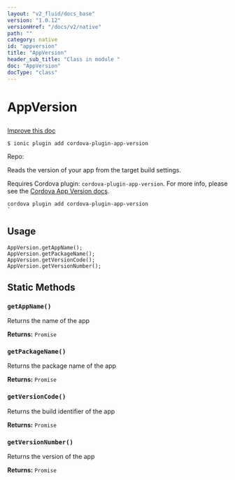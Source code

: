 ```yaml
---
layout: "v2_fluid/docs_base"
version: "1.0.12"
versionHref: "/docs/v2/native"
path: ""
category: native
id: "appversion"
title: "AppVersion"
header_sub_title: "Class in module "
doc: "AppVersion"
docType: "class"
---
```









<h1 class="api-title">


AppVersion






</h1>

<a class="improve-v2-docs" href='http://github.com/driftyco/ionic-native/edit/master/src/plugins/appversion.ts#L0'>
Improve this doc
</a>





<!-- decorators -->

<pre><code>$ ionic plugin add cordova-plugin-app-version</code></pre>
<p>Repo:
<a href="">

</a>
</p>

<!-- description -->

<p>Reads the version of your app from the target build settings.</p>
<p>Requires Cordova plugin: <code>cordova-plugin-app-version</code>. For more info, please see the <a href="ttps://github.com/whiteoctober/cordova-plugin-app-version">Cordova App Version docs</a>.</p>
<pre><code>cordova plugin add cordova-plugin-app-version
`
</code></pre>

<!-- @usage tag -->

<h2>Usage</h2>

<pre><code class="lang-js">AppVersion.getAppName();
AppVersion.getPackageName();
AppVersion.getVersionCode();
AppVersion.getVersionNumber();
</code></pre>




<!-- @property tags -->
<h2>Static Methods</h2>
<div id="getAppName"></div>
<h3><code>getAppName()</code>
  
</h3>

Returns the name of the app






<div class="return-value" markdown="1">
<i class="icon ion-arrow-return-left"></i>
<b>Returns:</b> 
  <code>Promise</code> 
</div>



<div id="getPackageName"></div>
<h3><code>getPackageName()</code>
  
</h3>

Returns the package name of the app






<div class="return-value" markdown="1">
<i class="icon ion-arrow-return-left"></i>
<b>Returns:</b> 
  <code>Promise</code> 
</div>



<div id="getVersionCode"></div>
<h3><code>getVersionCode()</code>
  
</h3>

Returns the build identifier of the app






<div class="return-value" markdown="1">
<i class="icon ion-arrow-return-left"></i>
<b>Returns:</b> 
  <code>Promise</code> 
</div>



<div id="getVersionNumber"></div>
<h3><code>getVersionNumber()</code>
  
</h3>

Returns the version of the app






<div class="return-value" markdown="1">
<i class="icon ion-arrow-return-left"></i>
<b>Returns:</b> 
  <code>Promise</code> 
</div>




<!-- methods on the class --><!-- related link --><!-- end content block -->


<!-- end body block -->

